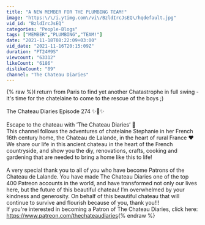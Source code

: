 ```yaml
---
title: "A NEW MEMBER FOR THE PLUMBING TEAM!"
image: "https:\/\/i.ytimg.com\/vi\/BzldIrcJsEQ\/hqdefault.jpg"
vid_id: "BzldIrcJsEQ"
categories: "People-Blogs"
tags: ["MEMBER","PLUMBING","TEAM!"]
date: "2021-11-18T08:22:09+03:00"
vid_date: "2021-11-16T20:15:09Z"
duration: "PT24M9S"
viewcount: "63312"
likeCount: "6186"
dislikeCount: "89"
channel: "The Chateau Diaries"
---
```

{% raw %}I return from Paris to find yet another Chatastrophe in full swing - it's time for the chatelaine to come to the rescue of the boys ;)<br /><br />The Chateau Diaries Episode 274 ✨🏰✨<br /><br />Escape to the chateau with ’The Chateau Diaries’ 🏰<br />This channel follows the adventures of chatelaine Stephanie in her French 16th century home, the Chateau de Lalande, in the heart of rural France ❤️ <br />We share our life in this ancient chateau in the heart of the French countryside, and show you the diy, renovations, crafts, cooking and gardening that are needed to bring a home like this to life!<br /><br />A very special thank you to all of you who have become Patrons of the Chateau de Lalande. You have made The Chateau Diaries one of the top 400 Patreon accounts in the world, and have transformed not only our lives here, but the future of this beautiful chateau! I’m overwhelmed by your kindness and generosity. On behalf of this beautiful chateau that will continue to survive and flourish because of you, thank you!!!<br />If you're interested in becoming a Patron of The Chateau Diaries, click here: <a rel="nofollow" target="blank" href="https://www.patreon.com/thechateaudiaries">https://www.patreon.com/thechateaudiaries</a>{% endraw %}

